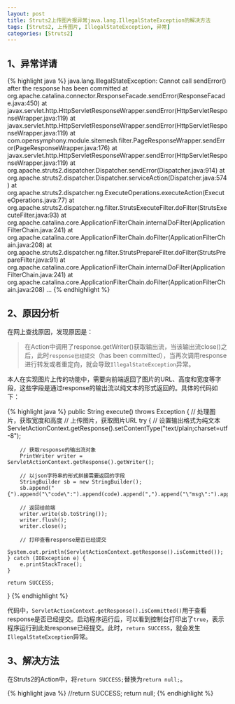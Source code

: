 ```yaml
---
layout: post
title: Struts2上传图片报异常java.lang.IllegalStateException的解决方法
tags: [Struts2, 上传图片, IllegalStateException, 异常]
categories: [Struts2]
---
```






## 1、异常详请
{% highlight java %}
java.lang.IllegalStateException: Cannot call sendError() after the response has been committed
	at org.apache.catalina.connector.ResponseFacade.sendError(ResponseFacade.java:450)
	at javax.servlet.http.HttpServletResponseWrapper.sendError(HttpServletResponseWrapper.java:119)
	at javax.servlet.http.HttpServletResponseWrapper.sendError(HttpServletResponseWrapper.java:119)
	at com.opensymphony.module.sitemesh.filter.PageResponseWrapper.sendError(PageResponseWrapper.java:176)
	at javax.servlet.http.HttpServletResponseWrapper.sendError(HttpServletResponseWrapper.java:119)
	at org.apache.struts2.dispatcher.Dispatcher.sendError(Dispatcher.java:914)
	at org.apache.struts2.dispatcher.Dispatcher.serviceAction(Dispatcher.java:574)
	at org.apache.struts2.dispatcher.ng.ExecuteOperations.executeAction(ExecuteOperations.java:77)
	at org.apache.struts2.dispatcher.ng.filter.StrutsExecuteFilter.doFilter(StrutsExecuteFilter.java:93)
	at org.apache.catalina.core.ApplicationFilterChain.internalDoFilter(ApplicationFilterChain.java:241)
	at org.apache.catalina.core.ApplicationFilterChain.doFilter(ApplicationFilterChain.java:208)
	at org.apache.struts2.dispatcher.ng.filter.StrutsPrepareFilter.doFilter(StrutsPrepareFilter.java:91)
	at org.apache.catalina.core.ApplicationFilterChain.internalDoFilter(ApplicationFilterChain.java:241)
	at org.apache.catalina.core.ApplicationFilterChain.doFilter(ApplicationFilterChain.java:208)
	...
{% endhighlight %}


## 2、原因分析
在网上查找原因，发现原因是：

>在Action中调用了response.getWriter()获取输出流，当该输出流close()之后，此时`response已经提交`（has been committed），当再次调用response进行转发或者重定向，就会导致`IllegalStateException`异常。

本人在实现图片上传的功能中，需要向前端返回了图片的URL、高度和宽度等字段，这些字段是通过response的输出流以纯文本的形式返回的。具体的代码如下：

{% highlight java %}
public String execute() throws Exception {
	// 处理图片，获取宽度和高度
	// 上传图片，获取图片URL
	try {
		// 设置输出格式为纯文本
	    ServletActionContext.getResponse().setContentType("text/plain;charset=utf-8");

	    // 获取response的输出流对象
	    PrintWriter writer = ServletActionContext.getResponse().getWriter();

	    // 以json字符串的形式拼接需要返回的字段
	    StringBuilder sb = new StringBuilder();
	    sb.append("{").append("\"code\":").append(code).append(",").append("\"msg\":").append(JsonUtils.object2JsonString(this.msg)).append("}");

	    // 返回给前端
	    writer.write(sb.toString());
	    writer.flush();
	    writer.close();

	    // 打印查看response是否已经提交
	    System.out.println(ServletActionContext.getResponse().isCommitted());
	} catch (IOException e) {
	    e.printStackTrace();
	}

	return SUCCESS;
}
{% endhighlight %}

代码中，`ServletActionContext.getResponse().isCommitted()`用于查看response是否已经提交。启动程序运行后，可以看到控制台打印出了`true`，表示程序运行到此处response已经提交。此时，`return SUCCESS`，就会发生`IllegalStateException`异常。 


## 3、解决方法

在Struts2的Action中，将`return SUCCESS;`替换为`return null;`。

{% highlight java %}
//return SUCCESS;
return null;
{% endhighlight %}





